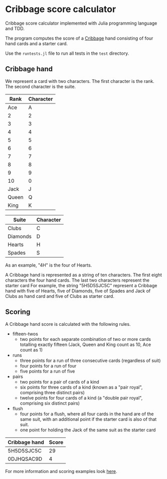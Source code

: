 # Cribbage score calculator

Cribbage score calculator implemented with Julia programming language and TDD.

The program computes the score of a [Cribbage](https://en.wikipedia.org/wiki/Rules_of_cribbage) hand consisting of four hand cards and a starter card.

Use the ```runtests.jl``` file to run all tests in the ```test``` directory.

## Cribbage hand

We represent a card with two characters. The first character is the rank. The second character is the suite.

|Rank|Character|
|----|---------|
|Ace   |A|
|2|2|
|3|3|
|4|4|
|5|5|
|6|6|
|7|7|
|8|8|
|9|9|
|10|0|
|Jack|J|
|Queen|Q|
|King|K|

|Suite|Character|
|-----|--------|
|Clubs|C|
|Diamonds|D|
|Hearts|H|
|Spades|S|

As an example, "4H" is the four of Hearts.

A Cribbage hand is represented as a string of ten characters. The first eight characters the four hand cards. The last two characters represent the starter card
For example, the string "5H5D5SJC5C" represent a Cribbage hand with five of Hearts, five of Diamonds, five of Spades and Jack of Clubs as hand card and five of Clubs as starter card.
 
## Scoring

A Cribbage hand score is calculated with the following rules.
* fifteen-twos
  * two points for each separate combination of two or more cards totalling exactly fifteen (Jack, Queen and King count as 10, Ace count as 1)
* runs
  * three points for a run of three consecutive cards (regardless of suit)
  * four points for a run of four
  * five points for a run of five
* pairs
  * two points for a pair of cards of a kind
  * six points for three cards of a kind (known as a "pair royal", comprising three distinct pairs)
  * twelve points for four cards of a kind (a "double pair royal", comprising six distinct pairs)
* flush
  * four points for a flush, where all four cards in the hand are of the same suit, with an additional point if the starter card is also of that suit.
  * one point for holding the Jack of the same suit as the starter card

| Cribbage hand | Score |
|-------|--------|
|5H5D5SJC5C|29|
|0DJHQSAC9D|4|

For more information and scoring examples look [here](https://en.wikipedia.org/wiki/Rules_of_cribbage).
